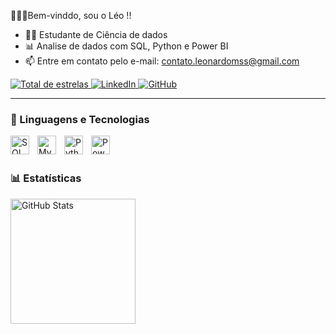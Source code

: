 👩🏻‍💻Bem-vinddo, sou o Léo !!

- 👨‍🎓 Estudante de Ciência de dados 
- 📊 Analise de dados com SQL, Python e Power BI
- 📫 Entre em contato pelo e-mail: contato.leonardomss@gmail.com


<p align="left">
    <a href="https://github.com/Leomiranda22?tab=repositories&sort=stargazers">
        <img 
            alt="Total de estrelas" 
            title="Total de estrelas GitHub" 
            src="https://custom-icon-badges.demolab.com/github/stars/Leomiranda22?color=55960c&style=for-the-badge&labelColor=488207&logo=star&label=estrelas"
        />
    </a>
    <a href="https://www.linkedin.com/in/leonardo-miranda22/">
        <img 
            alt="LinkedIn" 
            title="Conecte-se comigo no LinkedIn"
            src="https://img.shields.io/badge/LinkedIn-0077B5?style=for-the-badge&logo=linkedin&logoColor=white"
        />
    </a>
    <a href="https://github.com/Leomiranda22/Leomiranda22">
        <img 
            alt="GitHub"
            title="Visite meu GitHub"
            src="https://img.shields.io/badge/GitHub-100000?style=for-the-badge&logo=github&logoColor=white"
        />
    </a>
</p>

---

### 🤖 Linguagens e Tecnologias

<img 
    align="left" 
    alt="SQL" 
    title="SQL"
    width="30px" 
    style="padding-right: 10px;" 
    src="https://img.icons8.com/color/48/000000/sql.png" 
/>
<img 
    align="left" 
    alt="MySQL"
    title="MySQL" 
    width="30px" 
    style="padding-right: 10px;" 
    src="https://cdn.jsdelivr.net/gh/devicons/devicon/icons/mysql/mysql-original-wordmark.svg" 
/>
<img 
    align="left" 
    alt="Python" 
    title="Python"
    width="30px" 
    style="padding-right: 10px;" 
    src="https://cdn.jsdelivr.net/gh/devicons/devicon/icons/python/python-original.svg" 
/>
<img 
    align="left" 
    alt="Power BI"
    title="Power BI"
    width="30px" 
    style="padding-right: 10px;" 
    src="https://img.icons8.com/color/48/000000/power-bi.png" 
/>

<br/>
<br/>

### 📊 Estatísticas

<p>
  <img 
    align="left" 
    alt="GitHub Stats" 
    height="200" 
    style="padding-right: 10px;" 
    src="https://github-readme-stats.vercel.app/api?username=Leomiranda22&show_icons=true&theme=tokyonight&include_all_commits=true&locale=pt-br" 
  />


